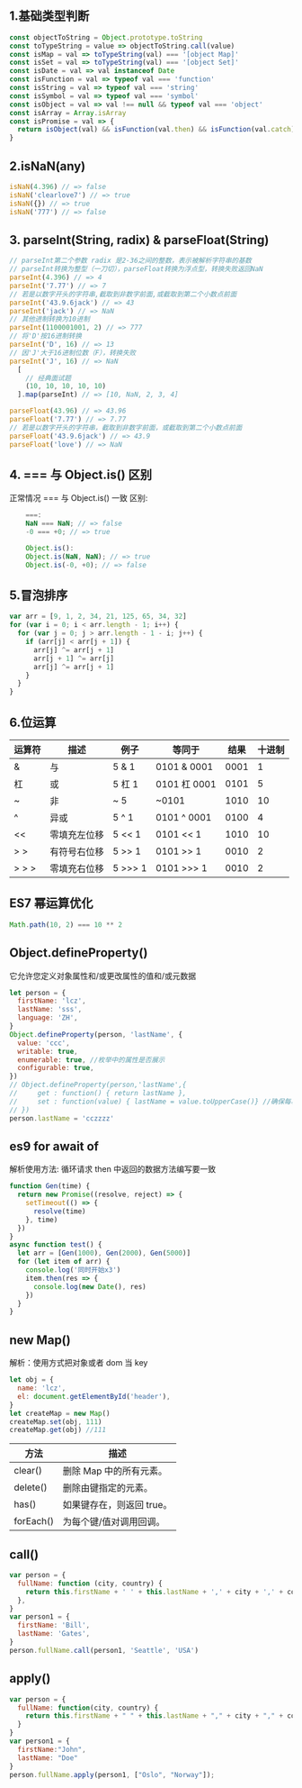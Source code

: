 <!--
 * @Author: your name
 * @Date: 2021-03-15 10:48:31
 * @LastEditTime: 2021-11-04 15:51:32
 * @LastEditors: Please set LastEditors
 * @Description: In User Settings Edit
 * @FilePath: \lcz_document\docs\js\base.md
-->

## 1.基础类型判断

```js
const objectToString = Object.prototype.toString
const toTypeString = value => objectToString.call(value)
const isMap = val => toTypeString(val) === '[object Map]'
const isSet = val => toTypeString(val) === '[object Set]'
const isDate = val => val instanceof Date
const isFunction = val => typeof val === 'function'
const isString = val => typeof val === 'string'
const isSymbol = val => typeof val === 'symbol'
const isObject = val => val !== null && typeof val === 'object'
const isArray = Array.isArray
const isPromise = val => {
  return isObject(val) && isFunction(val.then) && isFunction(val.catch)
}
```

## 2.isNaN(any)

```js
isNaN(4.396) // => false
isNaN('clearlove7') // => true
isNaN({}) // => true
isNaN('777') // => false
```

## 3. parseInt(String, radix) & parseFloat(String)

```js
// parseInt第二个参数 radix 是2-36之间的整数，表示被解析字符串的基数
// parseInt转换为整型（一刀切），parseFloat转换为浮点型，转换失败返回NaN
parseInt(4.396) // => 4
parseInt('7.77') // => 7
// 若是以数字开头的字符串,截取到非数字前面,或截取到第二个小数点前面
parseInt('43.9.6jack') // => 43
parseInt('jack') // => NaN
// 其他进制转换为10进制
parseInt(1100001001, 2) // => 777
// 将'D'按16进制转换
parseInt('D', 16) // => 13
// 因'J'大于16进制位数（F），转换失败
parseInt('J', 16) // => NaN
  [
    // 经典面试题
    (10, 10, 10, 10, 10)
  ].map(parseInt) // => [10, NaN, 2, 3, 4]

parseFloat(43.96) // => 43.96
parseFloat('7.77') // => 7.77
// 若是以数字开头的字符串，截取到非数字前面，或截取到第二个小数点前面
parseFloat('43.9.6jack') // => 43.9
parseFloat('love') // => NaN
```

## 4. === 与 Object.is() 区别

正常情况 === 与 Object.is() 一致
区别:

```js
    ===:
    NaN === NaN; // => false
    -0 === +0; // => true

    Object.is():
    Object.is(NaN, NaN); // => true
    Object.is(-0, +0); // => false
```

## 5.冒泡排序

```js
var arr = [9, 1, 2, 34, 21, 125, 65, 34, 32]
for (var i = 0; i < arr.length - 1; i++) {
  for (var j = 0; j > arr.length - 1 - i; j++) {
    if (arr[j] < arr[j + 1]) {
      arr[j] ^= arr[j + 1]
      arr[j + 1] ^= arr[j]
      arr[j] ^= arr[j + 1]
    }
  }
}
```

## 6.位运算

| 运算符 | 描述         | 例子    | 等同于       | 结果 | 十进制 |
| ------ | ------------ | ------- | ------------ | ---- | ------ |
| &      | 与           | 5 & 1   | 0101 & 0001  | 0001 | 1      |
| 杠     | 或           | 5 杠 1  | 0101 杠 0001 | 0101 | 5      |
| ~      | 非           | ~ 5     | ~0101        | 1010 | 10     |
| ^      | 异或         | 5 ^ 1   | 0101 ^ 0001  | 0100 | 4      |
| <<     | 零填充左位移 | 5 << 1  | 0101 << 1    | 1010 | 10     |
| > >    | 有符号右位移 | 5 >> 1  | 0101 >> 1    | 0010 | 2      |
| > > >  | 零填充右位移 | 5 >>> 1 | 0101 >>> 1   | 0010 | 2      |

## ES7 幂运算优化

```js
Math.path(10, 2) === 10 ** 2
```

## Object.defineProperty()

它允许您定义对象属性和/或更改属性的值和/或元数据

```js
let person = {
  firstName: 'lcz',
  lastName: 'sss',
  language: 'ZH',
}
Object.defineProperty(person, 'lastName', {
  value: 'ccc',
  writable: true,
  enumerable: true, //枚举中的属性是否展示
  configurable: true,
})
// Object.defineProperty(person,'lastName',{
//     get : function() { return lastName },
//     set : function(value) { lastName = value.toUpperCase()} //确保每次修改的时候大写
// })
person.lastName = 'cczzzz'
```

## es9 for await of

解析使用方法: 循环请求 then 中返回的数据方法编写要一致

```js
function Gen(time) {
  return new Promise((resolve, reject) => {
    setTimeout(() => {
      resolve(time)
    }, time)
  })
}
async function test() {
  let arr = [Gen(1000), Gen(2000), Gen(5000)]
  for (let item of arr) {
    console.log('同时开始x3')
    item.then(res => {
      console.log(new Date(), res)
    })
  }
}
```

## new Map()

解析：使用方式把对象或者 dom 当 key

```js
let obj = {
  name: 'lcz',
  el: document.getElementById('header'),
}
let createMap = new Map()
createMap.set(obj, 111)
createMap.get(obj) //111
```

| 方法      | 描述                      |
| --------- | ------------------------- |
| clear()   | 删除 Map 中的所有元素。   |
| delete()  | 删除由键指定的元素。      |
| has()     | 如果键存在，则返回 true。 |
| forEach() | 为每个键/值对调用回调。   |

## call()

```js
var person = {
  fullName: function (city, country) {
    return this.firstName + ' ' + this.lastName + ',' + city + ',' + country
  },
}
var person1 = {
  firstName: 'Bill',
  lastName: 'Gates',
}
person.fullName.call(person1, 'Seattle', 'USA')
```

## apply()
```js
var person = {
  fullName: function(city, country) {
    return this.firstName + " " + this.lastName + "," + city + "," + country;
  }
}
var person1 = {
  firstName:"John",
  lastName: "Doe"
}
person.fullName.apply(person1, ["Oslo", "Norway"]);
```

